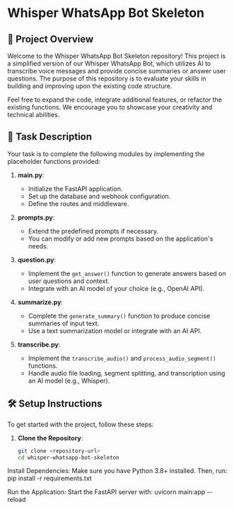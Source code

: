 # Whisper WhatsApp Bot Skeleton

## 🚀 Project Overview

Welcome to the Whisper WhatsApp Bot Skeleton repository! This project is a simplified version of our Whisper WhatsApp Bot, which utilizes AI to transcribe voice messages and provide concise summaries or answer user questions. The purpose of this repository is to evaluate your skills in building and improving upon the existing code structure.

Feel free to expand the code, integrate additional features, or refactor the existing functions. We encourage you to showcase your creativity and technical abilities.

## 📝 Task Description

Your task is to complete the following modules by implementing the placeholder functions provided:

1. **main.py**:
   - Initialize the FastAPI application.
   - Set up the database and webhook configuration.
   - Define the routes and middleware.

2. **prompts.py**:
   - Extend the predefined prompts if necessary.
   - You can modify or add new prompts based on the application's needs.

3. **question.py**:
   - Implement the `get_answer()` function to generate answers based on user questions and context.
   - Integrate with an AI model of your choice (e.g., OpenAI API).

4. **summarize.py**:
   - Complete the `generate_summary()` function to produce concise summaries of input text.
   - Use a text summarization model or integrate with an AI API.

5. **transcribe.py**:
   - Implement the `transcribe_audio()` and `process_audio_segment()` functions.
   - Handle audio file loading, segment splitting, and transcription using an AI model (e.g., Whisper).

## 🛠️ Setup Instructions

To get started with the project, follow these steps:

1. **Clone the Repository**:
   ```bash
   git clone <repository-url>
   cd whisper-whatsapp-bot-skeleton

Install Dependencies:
Make sure you have Python 3.8+ installed. Then, run: pip install -r requirements.txt

Run the Application:
Start the FastAPI server with: uvicorn main:app --reload
